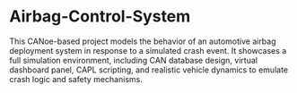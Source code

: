 # Airbag-Control-System
This CANoe-based project models the behavior of an automotive airbag deployment system in response to a simulated crash event. It showcases a full simulation environment, including CAN database design, virtual dashboard panel, CAPL scripting, and realistic vehicle dynamics to emulate crash logic and safety mechanisms.
